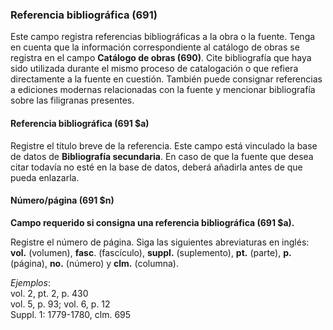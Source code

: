 ### Referencia bibliográfica (691)

Este campo registra referencias bibliográficas a la obra o la fuente. Tenga en cuenta que la información correspondiente al catálogo de obras se registra en el campo **Catálogo de obras (690)**. Cite bibliografía que haya sido utilizada durante el mismo proceso de catalogación o que refiera directamente a la fuente en cuestión. También puede consignar referencias a ediciones modernas relacionadas con la fuente y mencionar bibliografía sobre las filigranas presentes.

#### Referencia bibliográfica (691 $a)

Registre el título breve de la referencia. Este campo está vinculado la base de datos de **Bibliografía secundaria**. En caso de que la fuente que desea citar todavía no esté en la base de datos, deberá añadirla antes de que pueda enlazarla.

#### Número/página (691 $n)

**Campo requerido si consigna una referencia bibliográfica (691 $a).**

Registre el número de página. Siga las siguientes abreviaturas en inglés: **vol.** (volumen), **fasc**. (fascículo), **suppl.** (suplemento), **pt.** (parte), **p.** (página), **no.** (número) y **clm.** (columna).

_Ejemplos_:  
vol. 2, pt. 2, p. 430  
vol. 5, p. 93; vol. 6, p. 12  
Suppl. 1: 1779-1780, clm. 695